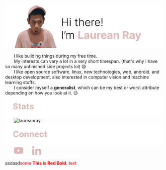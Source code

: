![banner](https://raw.githubusercontent.com/laureanray/laureanray/master/hero.png) 

  I like building things during my free time.  
  My interests can vary a lot in a very short timespan. (that's why I have so many unfinished side projects lol) :sweat_smile:  
  I like open source software, linux, new technologies, web, android, and desktop development, also interested in computer vision and machine learning stuffs.  
  I consider myself a **generalist**, which can be my best or worst attribute depending on how you look at it. :wink:
![status](https://raw.githubusercontent.com/laureanray/laureanray/master/status.png) 
  ![laureanray](https://github-readme-stats.vercel.app/api?username=laureanray&hide=stars&hide_border=true&title_color=DCB9B7&bg_color=ffffff)      
![connect](https://raw.githubusercontent.com/laureanray/laureanray/master/connect.png)  
  <a href="https://youtube.com/laureanray"><img src="https://raw.githubusercontent.com/laureanray/laureanray/master/yt.png" height="30" width="30"></a>  <a href="https://linkedin.com/in/laureanray"><img src="https://raw.githubusercontent.com/laureanray/laureanray/master/in.png" height="30" width="30"></a>

asdasd<span style="color:red">some **This is Red Bold.** text</span>
